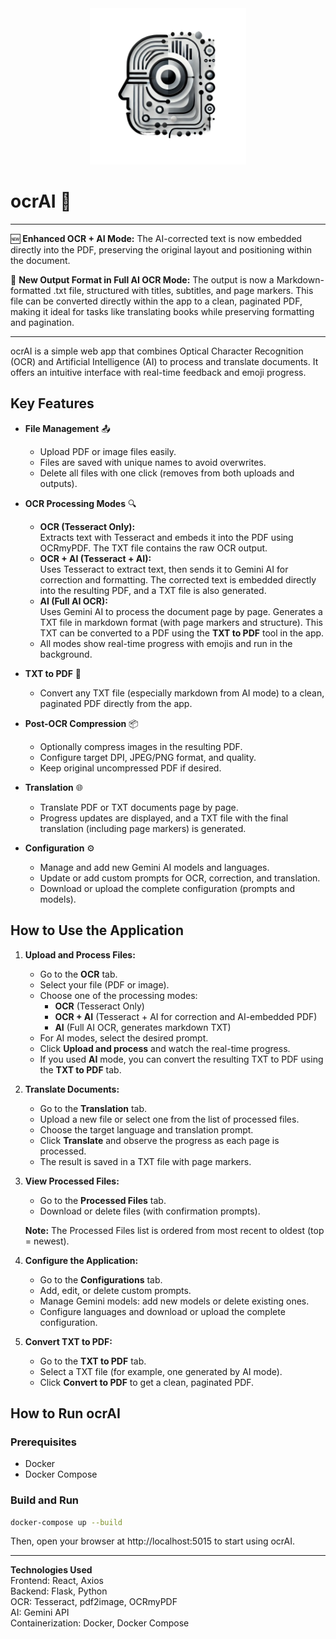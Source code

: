 <div align="center">
  <img src="/backend/static/logo.png" alt="ocrAI Logo" width="250">
</div>

# ocrAI 🤖

---

🆕 **Enhanced OCR + AI Mode:**
The AI-corrected text is now embedded directly into the PDF, preserving the original layout and positioning within the document.

📄 **New Output Format in Full AI OCR Mode:**
The output is now a Markdown-formatted .txt file, structured with titles, subtitles, and page markers.
This file can be converted directly within the app to a clean, paginated PDF, making it ideal for tasks like translating books while preserving formatting and pagination.

---

ocrAI is a simple web app that combines Optical Character Recognition (OCR) and Artificial Intelligence (AI) to process and translate documents. It offers an intuitive interface with real-time feedback and emoji progress.

## Key Features

- **File Management** 📤  
  - Upload PDF or image files easily.
  - Files are saved with unique names to avoid overwrites.
  - Delete all files with one click (removes from both uploads and outputs).

- **OCR Processing Modes** 🔍  
  - **OCR (Tesseract Only):**  
    Extracts text with Tesseract and embeds it into the PDF using OCRmyPDF. The TXT file contains the raw OCR output.
  - **OCR + AI (Tesseract + AI):**  
    Uses Tesseract to extract text, then sends it to Gemini AI for correction and formatting. The corrected text is embedded directly into the resulting PDF, and a TXT file is also generated.
  - **AI (Full AI OCR):**  
    Uses Gemini AI to process the document page by page. Generates a TXT file in markdown format (with page markers and structure). This TXT can be converted to a PDF using the **TXT to PDF** tool in the app.
  - All modes show real-time progress with emojis and run in the background.

- **TXT to PDF** 📝
  - Convert any TXT file (especially markdown from AI mode) to a clean, paginated PDF directly from the app.

- **Post-OCR Compression** 📦
  - Optionally compress images in the resulting PDF.
  - Configure target DPI, JPEG/PNG format, and quality.
  - Keep original uncompressed PDF if desired.

- **Translation** 🌐  
  - Translate PDF or TXT documents page by page.
  - Progress updates are displayed, and a TXT file with the final translation (including page markers) is generated.

- **Configuration** ⚙️  
  - Manage and add new Gemini AI models and languages.
  - Update or add custom prompts for OCR, correction, and translation.
  - Download or upload the complete configuration (prompts and models).

## How to Use the Application

1. **Upload and Process Files:**
   - Go to the **OCR** tab.
   - Select your file (PDF or image).
   - Choose one of the processing modes:
     - **OCR** (Tesseract Only)
     - **OCR + AI** (Tesseract + AI for correction and AI-embedded PDF)
     - **AI** (Full AI OCR, generates markdown TXT)
   - For AI modes, select the desired prompt.
   - Click **Upload and process** and watch the real-time progress.
   - If you used **AI** mode, you can convert the resulting TXT to PDF using the **TXT to PDF** tab.

2. **Translate Documents:**
   - Go to the **Translation** tab.
   - Upload a new file or select one from the list of processed files.
   - Choose the target language and translation prompt.
   - Click **Translate** and observe the progress as each page is processed.
   - The result is saved in a TXT file with page markers.

3. **View Processed Files:**
   - Go to the **Processed Files** tab.
   - Download or delete files (with confirmation prompts).

   **Note:** The Processed Files list is ordered from most recent to oldest (top = newest).

4. **Configure the Application:**
   - Go to the **Configurations** tab.
   - Add, edit, or delete custom prompts.
   - Manage Gemini models: add new models or delete existing ones.
   - Configure languages and download or upload the complete configuration.

5. **Convert TXT to PDF:**
   - Go to the **TXT to PDF** tab.
   - Select a TXT file (for example, one generated by AI mode).
   - Click **Convert to PDF** to get a clean, paginated PDF.

## How to Run ocrAI

### Prerequisites
- Docker
- Docker Compose

### Build and Run

```bash
docker-compose up --build
```

Then, open your browser at http://localhost:5015 to start using ocrAI.

---

**Technologies Used**  
Frontend: React, Axios  
Backend: Flask, Python  
OCR: Tesseract, pdf2image, OCRmyPDF  
AI: Gemini API  
Containerization: Docker, Docker Compose
